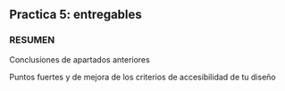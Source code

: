 ## Practica 5: entregables 




### RESUMEN 

Conclusiones de apartados anteriores 

Puntos fuertes y de mejora de los criterios de accesibilidad de tu diseño
